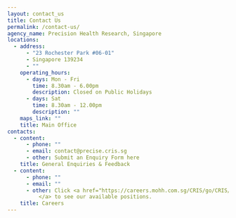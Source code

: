 ```yaml
---
layout: contact_us
title: Contact Us
permalink: /contact-us/
agency_name: Precision Health Research, Singapore
locations:
  - address:
      - "23 Rochester Park #06-01"
      - Singapore 139234
      - ""
    operating_hours:
      - days: Mon - Fri
        time: 8.30am - 6.00pm
        description: Closed on Public Holidays
      - days: Sat
        time: 8.30am - 12.00pm
        description: ""
    maps_link: ""
    title: Main Office
contacts:
  - content:
      - phone: ""
      - email: contact@precise.cris.sg
      - other: Submit an Enquiry Form here
    title: General Enquiries & Feedback
  - content:
      - phone: ""
      - email: ""
      - other: Click <a href="https://careers.mohh.com.sg/CRIS/go/CRIS/680844/"> here
          </a> to see our available positions.
    title: Careers
---
```

